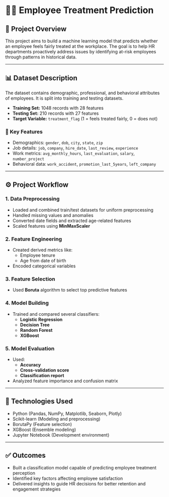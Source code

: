 # 🧑‍💼 Employee Treatment Prediction

## 📌 Project Overview

This project aims to build a machine learning model that predicts whether an employee feels fairly treated at the workplace. The goal is to help HR departments proactively address issues by identifying at-risk employees through patterns in historical data.

---

## 📊 Dataset Description

The dataset contains demographic, professional, and behavioral attributes of employees. It is split into training and testing datasets.

- **Training Set:** 1048 records with 28 features  
- **Testing Set:** 210 records with 27 features  
- **Target Variable:** `treatment_flag` (1 = feels treated fairly, 0 = does not)

### 🔑 Key Features
- Demographics: `gender`, `dob`, `city`, `state`, `zip`  
- Job details: `job`, `company`, `hire_date`, `last_review`, `experience`  
- Work metrics: `avg_monthly_hours`, `last_evaluation`, `salary`, `number_project`  
- Behavioral data: `work_accident`, `promotion_last_5years`, `left_company`

---

## ⚙️ Project Workflow

### 1. **Data Preprocessing**
- Loaded and combined train/test datasets for uniform preprocessing  
- Handled missing values and anomalies  
- Converted date fields and extracted age-related features  
- Scaled features using **MinMaxScaler**

### 2. **Feature Engineering**
- Created derived metrics like:
  - Employee tenure
  - Age from date of birth
- Encoded categorical variables

### 3. **Feature Selection**
- Used **Boruta** algorithm to select top predictive features

### 4. **Model Building**
- Trained and compared several classifiers:
  - **Logistic Regression**
  - **Decision Tree**
  - **Random Forest**
  - **XGBoost**

### 5. **Model Evaluation**
- Used:
  - **Accuracy**
  - **Cross-validation score**
  - **Classification report**  
- Analyzed feature importance and confusion matrix

---

## 🧠 Technologies Used

- Python (Pandas, NumPy, Matplotlib, Seaborn, Plotly)  
- Scikit-learn (Modeling and preprocessing)  
- BorutaPy (Feature selection)  
- XGBoost (Ensemble modeling)  
- Jupyter Notebook (Development environment)

---

## ✅ Outcomes

- Built a classification model capable of predicting employee treatment perception  
- Identified key factors affecting employee satisfaction  
- Delivered insights to guide HR decisions for better retention and engagement strategies
